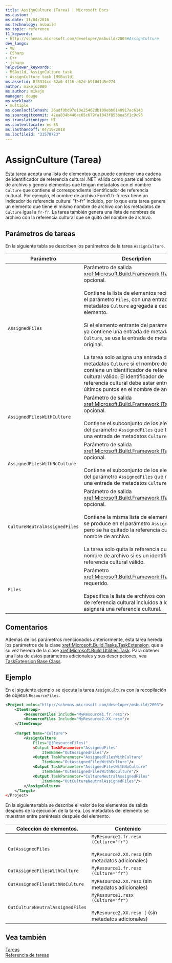 ```yaml
---
title: AssignCulture (Tarea) | Microsoft Docs
ms.custom: ''
ms.date: 11/04/2016
ms.technology: msbuild
ms.topic: reference
f1_keywords:
- http://schemas.microsoft.com/developer/msbuild/2003#AssignCulture
dev_langs:
- VB
- CSharp
- C++
- jsharp
helpviewer_keywords:
- MSBuild, AssignCulture task
- AssignCulture task [MSBuild]
ms.assetid: 8f8314cc-82a6-4f16-a62d-b9f0d1d5e274
author: mikejo5000
ms.author: mikejo
manager: douge
ms.workload:
- multiple
ms.openlocfilehash: 26adf9bd97e10e25402db100ebb0140917ac6143
ms.sourcegitcommit: 42ea834b446ac65c679fa1043f853bea5f1c9c95
ms.translationtype: HT
ms.contentlocale: es-ES
ms.lasthandoff: 04/19/2018
ms.locfileid: "31578723"
---
```

# <a name="assignculture-task"></a>AssignCulture (Tarea)
Esta tarea acepta una lista de elementos que puede contener una cadena de identificador de referencia cultural .NET válida como parte del nombre de archivo y genera elementos que tengan metadatos con el nombre `Culture` que contiene el correspondiente identificador de referencia cultural. Por ejemplo, el nombre de archivo Form1.fr-fr.resx tiene un indicador de referencia cultural "fr-fr" incluido, por lo que esta tarea genera un elemento que tiene el mismo nombre de archivo con los metadatos de `Culture` igual a `fr-fr`. La tarea también genera una lista de nombres de archivo con la referencia cultural que se quitó del nombre de archivo.  
  
## <a name="task-parameters"></a>Parámetros de tareas  
 En la siguiente tabla se describen los parámetros de la tarea `AssignCulture`.  
  
|Parámetro|Description|  
|---------------|-----------------|  
|`AssignedFiles`|Parámetro de salida <xref:Microsoft.Build.Framework.ITaskItem>`[]` opcional.<br /><br /> Contiene la lista de elementos recibidos en el parámetro `Files`, con una entrada de metadatos `Culture` agregada a cada elemento.<br /><br /> Si el elemento entrante del parámetro `Files` ya contiene una entrada de metadatos `Culture`, se usa la entrada de metadatos original.<br /><br /> La tarea solo asigna una entrada de metadatos `Culture` si el nombre de archivo contiene un identificador de referencia cultural válido. El identificador de referencia cultural debe estar entre los dos últimos puntos en el nombre de archivo.|  
|`AssignedFilesWithCulture`|Parámetro de salida <xref:Microsoft.Build.Framework.ITaskItem>`[]` opcional.<br /><br /> Contiene el subconjunto de los elementos del parámetro `AssignedFiles` que tienen una entrada de metadatos `Culture`.|  
|`AssignedFilesWithNoCulture`|Parámetro de salida <xref:Microsoft.Build.Framework.ITaskItem>`[]` opcional.<br /><br /> Contiene el subconjunto de los elementos del parámetro `AssignedFiles` que no tienen una entrada de metadatos `Culture`.|  
|`CultureNeutralAssignedFiles`|Parámetro de salida <xref:Microsoft.Build.Framework.ITaskItem>`[]` opcional.<br /><br /> Contiene la misma lista de elementos que se produce en el parámetro `AssignedFiles`, pero se ha quitado la referencia cultural del nombre de archivo.<br /><br /> La tarea solo quita la referencia cultural del nombre de archivo si es un identificador de referencia cultural válido.|  
|`Files`|Parámetro <xref:Microsoft.Build.Framework.ITaskItem>`[]` requerido.<br /><br /> Especifica la lista de archivos con nombres de referencia cultural incluidos a los que se asignará una referencia cultural.|  
  
## <a name="remarks"></a>Comentarios  
 Además de los parámetros mencionados anteriormente, esta tarea hereda los parámetros de la clase <xref:Microsoft.Build.Tasks.TaskExtension>, que a su vez hereda de la clase <xref:Microsoft.Build.Utilities.Task>. Para obtener una lista de estos parámetros adicionales y sus descripciones, vea [TaskExtension Base Class](../msbuild/taskextension-base-class.md).  
  
## <a name="example"></a>Ejemplo  
 En el siguiente ejemplo se ejecuta la tarea `AssignCulture` con la recopilación de objetos `ResourceFiles`.  
  
```xml  
<Project xmlns="http://schemas.microsoft.com/developer/msbuild/2003">  
    <ItemGroup>  
        <ResourceFiles Include="MyResource1.fr.resx"/>  
        <ResourceFiles Include="MyResource2.XX.resx"/>  
    </ItemGroup>  
  
    <Target Name="Culture">  
        <AssignCulture  
            Files="@(ResourceFiles)"  
            <Output TaskParameter="AssignedFiles"  
                ItemName="OutAssignedFiles"/>  
            <Output TaskParameter="AssignedFilesWithCulture"  
                ItemName="OutAssignedFilesWithCulture"/>  
            <Output TaskParameter="AssignedFilesWithNoCulture"  
                ItemName="OutAssignedFilesWithNoCulture"/>  
            <Output TaskParameter="CultureNeutralAssignedFiles"  
                ItemName="OutCultureNeutralAssignedFiles"/>  
        </AssignCulture>  
    </Target>  
</Project>  
```  
  
 En la siguiente tabla se describe el valor de los elementos de salida después de la ejecución de la tarea. Los metadatos del elemento se muestran entre paréntesis después del elemento.  
  
|Colección de elementos.|Contenido|  
|---------------------|--------------|  
|`OutAssignedFiles`|`MyResource1.fr.resx (Culture="fr")`<br /><br /> `MyResource2.XX.resx` (sin metadatos adicionales)|  
|`OutAssignedFilesWithCulture`|`MyResource1.fr.resx (Culture="fr")`|  
|`OutAssignedFilesWithNoCulture`|`MyResource2.XX.resx` (sin metadatos adicionales)|  
|`OutCultureNeutralAssignedFiles`|`MyResource1.resx (Culture="fr")`<br /><br /> `MyResource2.XX.resx (` (sin metadatos adicionales)|  
  
## <a name="see-also"></a>Vea también  
 [Tareas](../msbuild/msbuild-tasks.md)   
 [Referencia de tareas](../msbuild/msbuild-task-reference.md)